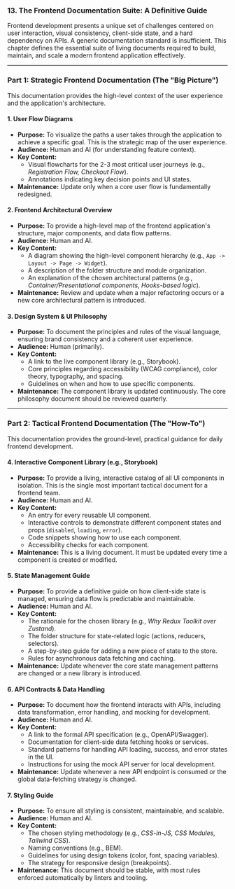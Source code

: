 ### **13. The Frontend Documentation Suite: A Definitive Guide**

Frontend development presents a unique set of challenges centered on user interaction, visual consistency, client-side state, and a hard dependency on APIs. A generic documentation standard is insufficient. This chapter defines the essential suite of living documents required to build, maintain, and scale a modern frontend application effectively.

---

### **Part 1: Strategic Frontend Documentation (The "Big Picture")**

This documentation provides the high-level context of the user experience and the application's architecture.

#### **1. User Flow Diagrams**
*   **Purpose:** To visualize the paths a user takes through the application to achieve a specific goal. This is the strategic map of the user experience.
*   **Audience:** Human and AI (for understanding feature context).
*   **Key Content:**
    *   Visual flowcharts for the 2-3 most critical user journeys (e.g., *Registration Flow, Checkout Flow*).
    *   Annotations indicating key decision points and UI states.
*   **Maintenance:** Update only when a core user flow is fundamentally redesigned.

#### **2. Frontend Architectural Overview**
*   **Purpose:** To provide a high-level map of the frontend application's structure, major components, and data flow patterns.
*   **Audience:** Human and AI.
*   **Key Content:**
    *   A diagram showing the high-level component hierarchy (e.g., `App -> Layout -> Page -> Widget`).
    *   A description of the folder structure and module organization.
    *   An explanation of the chosen architectural patterns (e.g., *Container/Presentational components, Hooks-based logic*).
*   **Maintenance:** Review and update when a major refactoring occurs or a new core architectural pattern is introduced.

#### **3. Design System & UI Philosophy**
*   **Purpose:** To document the principles and rules of the visual language, ensuring brand consistency and a coherent user experience.
*   **Audience:** Human (primarily).
*   **Key Content:**
    *   A link to the live component library (e.g., Storybook).
    *   Core principles regarding accessibility (WCAG compliance), color theory, typography, and spacing.
    *   Guidelines on when and how to use specific components.
*   **Maintenance:** The component library is updated continuously. The core philosophy document should be reviewed quarterly.

---

### **Part 2: Tactical Frontend Documentation (The "How-To")**

This documentation provides the ground-level, practical guidance for daily frontend development.

#### **4. Interactive Component Library (e.g., Storybook)**
*   **Purpose:** To provide a living, interactive catalog of all UI components in isolation. This is the single most important tactical document for a frontend team.
*   **Audience:** Human and AI.
*   **Key Content:**
    *   An entry for every reusable UI component.
    *   Interactive controls to demonstrate different component states and props (`disabled`, `loading`, `error`).
    *   Code snippets showing how to use each component.
    *   Accessibility checks for each component.
*   **Maintenance:** This is a living document. It must be updated every time a component is created or modified.

#### **5. State Management Guide**
*   **Purpose:** To provide a definitive guide on how client-side state is managed, ensuring data flow is predictable and maintainable.
*   **Audience:** Human and AI.
*   **Key Content:**
    *   The rationale for the chosen library (e.g., *Why Redux Toolkit over Zustand*).
    *   The folder structure for state-related logic (actions, reducers, selectors).
    *   A step-by-step guide for adding a new piece of state to the store.
    *   Rules for asynchronous data fetching and caching.
*   **Maintenance:** Update whenever the core state management patterns are changed or a new library is introduced.

#### **6. API Contracts & Data Handling**
*   **Purpose:** To document how the frontend interacts with APIs, including data transformation, error handling, and mocking for development.
*   **Audience:** Human and AI.
*   **Key Content:**
    *   A link to the formal API specification (e.g., OpenAPI/Swagger).
    *   Documentation for client-side data fetching hooks or services.
    *   Standard patterns for handling API loading, success, and error states in the UI.
    *   Instructions for using the mock API server for local development.
*   **Maintenance:** Update whenever a new API endpoint is consumed or the global data-fetching strategy is changed.

#### **7. Styling Guide**
*   **Purpose:** To ensure all styling is consistent, maintainable, and scalable.
*   **Audience:** Human and AI.
*   **Key Content:**
    *   The chosen styling methodology (e.g., *CSS-in-JS, CSS Modules, Tailwind CSS*).
    *   Naming conventions (e.g., BEM).
    *   Guidelines for using design tokens (color, font, spacing variables).
    *   The strategy for responsive design (breakpoints).
*   **Maintenance:** This document should be stable, with most rules enforced automatically by linters and tooling.
